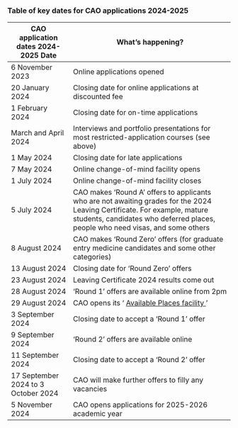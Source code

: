 ###  Table of key dates for CAO applications 2024-2025

**CAO application dates 2024-2025** **Date** |  **What’s happening?**  
---|---  
6 November 2023  |  Online applications opened   
20 January 2024  |  Closing date for online applications at discounted fee   
1 February 2024  |  Closing date for on-time applications   
March and April 2024  |  Interviews and portfolio presentations for most restricted-application courses (see above)   
1 May 2024  |  Closing date for late applications   
7 May 2024  |  Online change-of-mind facility opens   
1 July 2024  |  Online change-of-mind facility closes   
5 July 2024  |  CAO makes ‘Round A’ offers to applicants who are not awaiting grades for the 2024 Leaving Certificate.  For example, mature students, candidates who deferred places, people who need visas, and some others   
8 August 2024  |  CAO makes ‘Round Zero’ offers (for graduate entry medicine candidates and some other categories)   
13 August 2024  |  Closing date for ‘Round Zero’ offers   
23 August 2024  |  Leaving Certificate 2024 results come out   
28 August 2024  |  ‘Round 1’ offers are available online from 2pm   
29 August 2024  |  CAO opens its ‘ [ Available Places facility ](http://www.cao.ie/index.php?page=aboutVPL) ’   
3 September 2024  |  Closing date to accept a ‘Round 1’ offer   
9 September 2024  |  ‘Round 2’ offers are available online   
11 September 2024  |  Closing date to accept a ‘Round 2’ offer   
17 September 2024 to 3 October 2024  |  CAO will make further offers to filly any vacancies   
5 November 2024  |  CAO opens applications for 2025-2026 academic year   
  
